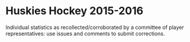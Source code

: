 # Huskies Hockey 2015-2016

Individual statistics as recollected/corroborated by a committee of player representatives: use issues and comments to submit corrections.
